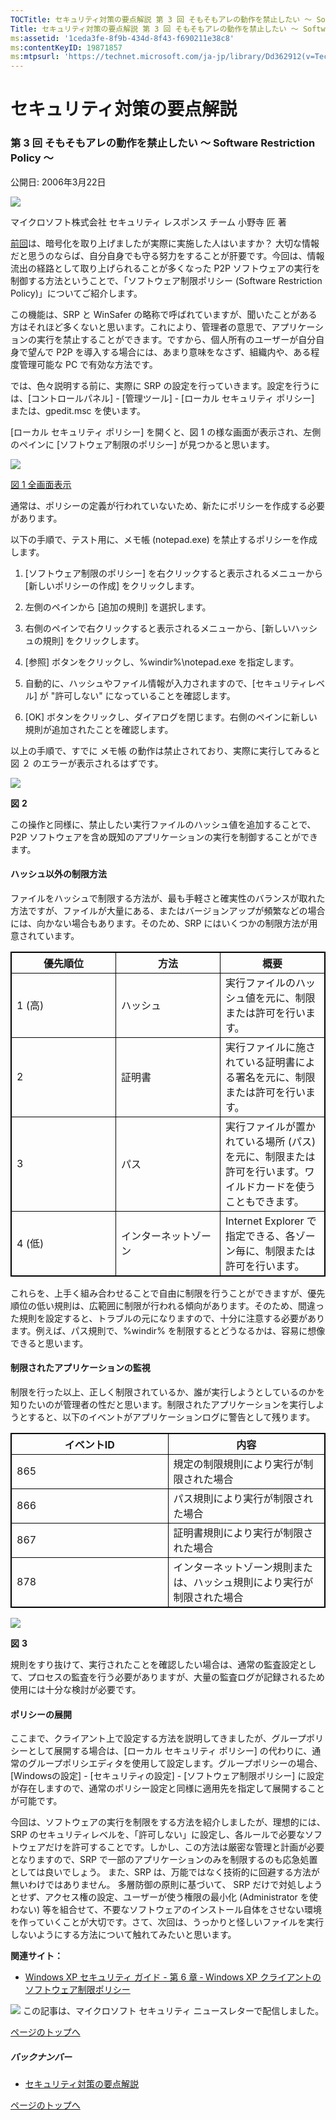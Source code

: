 ```yaml
---
TOCTitle: セキュリティ対策の要点解説 第 3 回 そもそもアレの動作を禁止したい ～ Software Restriction Policy ～
Title: セキュリティ対策の要点解説 第 3 回 そもそもアレの動作を禁止したい ～ Software Restriction Policy ～
ms:assetid: '1ceda3fe-8f9b-434d-8f43-f690211e38c8'
ms:contentKeyID: 19871857
ms:mtpsurl: 'https://technet.microsoft.com/ja-jp/library/Dd362912(v=TechNet.10)'
---
```


セキュリティ対策の要点解説
==========================

### 第 3 回 そもそもアレの動作を禁止したい ～ Software Restriction Policy ～

公開日: 2006年3月22日

![](images/Dd362912.SecPoint(ja-jp,TechNet.10).gif)

マイクロソフト株式会社
セキュリティ レスポンス チーム
小野寺 匠 著

[前回](https://technet.microsoft.com/ja-jp/library/09bbd2c9-79d5-429e-bb82-3e78e7726a75(v=TechNet.10))は、暗号化を取り上げましたが実際に実施した人はいますか？ 大切な情報だと思うのならば、自分自身でも守る努力をすることが肝要です。今回は、情報流出の経路として取り上げられることが多くなった P2P ソフトウェアの実行を制御する方法ということで、「ソフトウェア制限ポリシー (Software Restriction Policy)」についてご紹介します。

この機能は、SRP と WinSafer の略称で呼ばれていますが、聞いたことがある方はそれほど多くないと思います。これにより、管理者の意思で、アプリケーションの実行を禁止することができます。ですから、個人所有のユーザーが自分自身で望んで P2P を導入する場合には、あまり意味をなさず、組織内や、ある程度管理可能な PC で有効な方法です。

では、色々説明する前に、実際に SRP の設定を行っていきます。設定を行うには、\[コントロールパネル\] - \[管理ツール\] - \[ローカル セキュリティ ポリシー\] または、gpedit.msc を使います。

\[ローカル セキュリティ ポリシー\] を開くと、図 1 の様な画面が表示され、左側のペインに \[ソフトウェア制限のポリシー\] が見つかると思います。

![](images/Dd362912.secpoint0003_01(ja-jp,TechNet.10).gif)

[図 1 全画面表示](https://technet.microsoft.com/ja-jp/dd362912.secpoint0003_01_big(ja-jp,technet.10).gif)

通常は、ポリシーの定義が行われていないため、新たにポリシーを作成する必要があります。

以下の手順で、テスト用に、メモ帳 (notepad.exe) を禁止するポリシーを作成します。

1.  \[ソフトウェア制限のポリシー\] を右クリックすると表示されるメニューから \[新しいポリシーの作成\] をクリックします。

2.  左側のペインから \[追加の規則\] を選択します。

3.  右側のペインで右クリックすると表示されるメニューから、\[新しいハッシュの規則\] をクリックします。

4.  \[参照\] ボタンをクリックし、%windir%\\notepad.exe を指定します。

5.  自動的に、ハッシュやファイル情報が入力されますので、\[セキュリティレベル\] が "許可しない" になっていることを確認します。

6.  \[OK\] ボタンをクリックし、ダイアログを閉じます。右側のペインに新しい規則が追加されたことを確認します。

以上の手順で、すでに メモ帳 の動作は禁止されており、実際に実行してみると図 ２ のエラーが表示されるはずです。

![](images/Dd362912.secpoint0003_02(ja-jp,TechNet.10).gif)

**図** **2**

この操作と同様に、禁止したい実行ファイルのハッシュ値を追加することで、P2P ソフトウェアを含め既知のアプリケーションの実行を制御することができます。

#### ハッシュ以外の制限方法

ファイルをハッシュで制限する方法が、最も手軽さと確実性のバランスが取れた方法ですが、ファイルが大量にある、またはバージョンアップが頻繁などの場合には、向かない場合もあります。そのため、SRP にはいくつかの制限方法が用意されています。

 
<table style="border:1px solid black;">
<colgroup>
<col width="33%" />
<col width="33%" />
<col width="33%" />
</colgroup>
<thead>
<tr class="header">
<th style="border:1px solid black;" >優先順位</th>
<th style="border:1px solid black;" >方法</th>
<th style="border:1px solid black;" >概要</th>
</tr>
</thead>
<tbody>
<tr class="odd">
<td style="border:1px solid black;">1 (高)</td>
<td style="border:1px solid black;">ハッシュ</td>
<td style="border:1px solid black;">実行ファイルのハッシュ値を元に、制限または許可を行います。</td>
</tr>
<tr class="even">
<td style="border:1px solid black;">2</td>
<td style="border:1px solid black;">証明書</td>
<td style="border:1px solid black;">実行ファイルに施されている証明書による署名を元に、制限または許可を行います。</td>
</tr>
<tr class="odd">
<td style="border:1px solid black;">3</td>
<td style="border:1px solid black;">パス</td>
<td style="border:1px solid black;">実行ファイルが置かれている場所 (パス) を元に、制限または許可を行います。ワイルドカードを使うこともできます。</td>
</tr>
<tr class="even">
<td style="border:1px solid black;">4 (低)</td>
<td style="border:1px solid black;">インターネットゾーン</td>
<td style="border:1px solid black;">Internet Explorer で指定できる、各ゾーン毎に、制限または許可を行います。</td>
</tr>
</tbody>
</table>
  
これらを、上手く組み合わせることで自由に制限を行うことができますが、優先順位の低い規則は、広範囲に制限が行われる傾向があります。そのため、間違った規則を設定すると、トラブルの元になりますので、十分に注意する必要があります。例えば、パス規則で、%windir% を制限するとどうなるかは、容易に想像できると思います。
  
#### 制限されたアプリケーションの監視
  
制限を行った以上、正しく制限されているか、誰が実行しようとしているのかを知りたいのが管理者の性だと思います。制限されたアプリケーションを実行しようとすると、以下のイベントがアプリケーションログに警告として残ります。

 
<table style="border:1px solid black;">
<colgroup>
<col width="50%" />
<col width="50%" />
</colgroup>
<thead>
<tr class="header">
<th style="border:1px solid black;" >イベントID</th>
<th style="border:1px solid black;" >内容</th>
</tr>
</thead>
<tbody>
<tr class="odd">
<td style="border:1px solid black;">865</td>
<td style="border:1px solid black;">規定の制限規則により実行が制限された場合</td>
</tr>
<tr class="even">
<td style="border:1px solid black;">866</td>
<td style="border:1px solid black;">パス規則により実行が制限された場合</td>
</tr>
<tr class="odd">
<td style="border:1px solid black;">867</td>
<td style="border:1px solid black;">証明書規則により実行が制限された場合</td>
</tr>
<tr class="even">
<td style="border:1px solid black;">878</td>
<td style="border:1px solid black;">インターネットゾーン規則または、ハッシュ規則により実行が制限された場合</td>
</tr>
</tbody>
</table>
  
![](images/Dd362912.secpoint0003_03(ja-jp,TechNet.10).gif)
  
**図** **3**
  
規則をすり抜けて、実行されたことを確認したい場合は、通常の監査設定として、プロセスの監査を行う必要がありますが、大量の監査ログが記録されるため使用には十分な検討が必要です。
  
#### ポリシーの展開
  
ここまで、クライアント上で設定する方法を説明してきましたが、グループポリシーとして展開する場合は、\[ローカル セキュリティ ポリシー\] の代わりに、通常のグループポリシエディタを使用して設定します。グループポリシーの場合、\[Windowsの設定\] - \[セキュリティの設定\] - \[ソフトウェア制限ポリシー\] に設定が存在しますので、通常のポリシー設定と同様に適用先を指定して展開することが可能です。
  
今回は、ソフトウェアの実行を制限をする方法を紹介しましたが、理想的には、SRP のセキュリティレベルを、「許可しない」に設定し、各ルールで必要なソフトウェアだけを許可することです。しかし、この方法は厳密な管理と計画が必要となりますので、SRP で一部のアプリケーションのみを制限するのも応急処置としては良いでしょう。 また、SRP は、万能ではなく技術的に回避する方法が無いわけではありません。 多層防御の原則に基づいて、 SRP だけで対処しようとせず、アクセス権の設定、ユーザーが使う権限の最小化 (Administrator を使わない) 等を組合せて、不要なソフトウェアのインストール自体をさせない環境を作っていくことが大切です。さて、次回は、うっかりと怪しいファイルを実行しないようにする方法について触れてみたいと思います。
  
**関連サイト：**
  
-   [Windows XP セキュリティ ガイド - 第 6 章 ‐ Windows XP クライアントのソフトウェア制限ポリシー](https://technet.microsoft.com/ja-jp/library/e588520d-eda1-4d74-87d9-5c6634e70453(v=TechNet.10))
  
[![](images/Dd362912.btn_reg_today(ja-jp,TechNet.10).jpg)](https://technet.microsoft.com/ja-jp/library/d2607610-3137-420b-9bbf-2552bec68922(v=TechNet.10))  
この記事は、マイクロソフト セキュリティ ニュースレターで配信しました。
  
[](#mainsection)[ページのトップへ](#mainsection)
  
##### バックナンバー
  
-   [セキュリティ対策の要点解説](https://technet.microsoft.com/ja-jp/library/f301b3b4-fdcc-43f8-846e-135538db4edf(v=TechNet.10))
  
[](#mainsection)[ページのトップへ](#mainsection)
